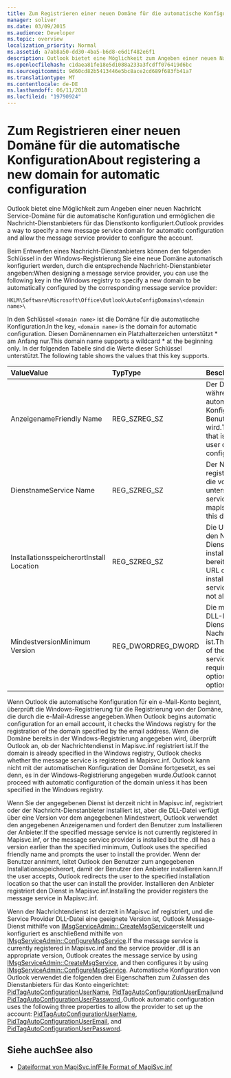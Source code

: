 ```yaml
---
title: Zum Registrieren einer neuen Domäne für die automatische Konfiguration
manager: soliver
ms.date: 03/09/2015
ms.audience: Developer
ms.topic: overview
localization_priority: Normal
ms.assetid: a7ab8a50-dd30-4ba5-b6d8-e6d1f482e6f1
description: Outlook bietet eine Möglichkeit zum Angeben einer neuen Nachricht Service-Domäne für die automatische Konfiguration und ermöglichen die Nachricht-Dienstanbieters für das Dienstkonto konfiguriert.
ms.openlocfilehash: c1daea81fe18e5d1088a233a3fcdff076419d6bc
ms.sourcegitcommit: 9d60cd82b5413446e5bc8ace2cd689f683fb41a7
ms.translationtype: MT
ms.contentlocale: de-DE
ms.lasthandoff: 06/11/2018
ms.locfileid: "19790924"
---
```

# <a name="about-registering-a-new-domain-for-automatic-configuration"></a><span data-ttu-id="48f8b-103">Zum Registrieren einer neuen Domäne für die automatische Konfiguration</span><span class="sxs-lookup"><span data-stu-id="48f8b-103">About registering a new domain for automatic configuration</span></span>

<span data-ttu-id="48f8b-104">Outlook bietet eine Möglichkeit zum Angeben einer neuen Nachricht Service-Domäne für die automatische Konfiguration und ermöglichen die Nachricht-Dienstanbieters für das Dienstkonto konfiguriert.</span><span class="sxs-lookup"><span data-stu-id="48f8b-104">Outlook provides a way to specify a new message service domain for automatic configuration and allow the message service provider to configure the account.</span></span>
  
<span data-ttu-id="48f8b-105">Beim Entwerfen eines Nachricht-Dienstanbieters können den folgenden Schlüssel in der Windows-Registrierung Sie eine neue Domäne automatisch konfiguriert werden, durch die entsprechende Nachricht-Dienstanbieter angeben:</span><span class="sxs-lookup"><span data-stu-id="48f8b-105">When designing a message service provider, you can use the following key in the Windows registry to specify a new domain to be automatically configured by the corresponding message service provider:</span></span> 
  
`HKLM\Software\Microsoft\Office\Outlook\AutoConfigDomains\<domain name>\`
  
<span data-ttu-id="48f8b-106">In den Schlüssel `<domain name>` ist die Domäne für die automatische Konfiguration.</span><span class="sxs-lookup"><span data-stu-id="48f8b-106">In the key, `<domain name>` is the domain for automatic configuration.</span></span> <span data-ttu-id="48f8b-107">Diesen Domänennamen ein Platzhalterzeichen unterstützt \* am Anfang nur.</span><span class="sxs-lookup"><span data-stu-id="48f8b-107">This domain name supports a wildcard \* at the beginning only.</span></span> <span data-ttu-id="48f8b-108">In der folgenden Tabelle sind die Werte dieser Schlüssel unterstützt.</span><span class="sxs-lookup"><span data-stu-id="48f8b-108">The following table shows the values that this key supports.</span></span> 
  
| <span data-ttu-id="48f8b-109">Value</span><span class="sxs-lookup"><span data-stu-id="48f8b-109">Value</span></span> | <span data-ttu-id="48f8b-110">Typ</span><span class="sxs-lookup"><span data-stu-id="48f8b-110">Type</span></span> | <span data-ttu-id="48f8b-111">Beschreibung</span><span class="sxs-lookup"><span data-stu-id="48f8b-111">Description</span></span> |
|:-----|:-----|:-----|
|<span data-ttu-id="48f8b-112">Anzeigename</span><span class="sxs-lookup"><span data-stu-id="48f8b-112">Friendly Name</span></span>  <br/> |<span data-ttu-id="48f8b-113">REG_SZ</span><span class="sxs-lookup"><span data-stu-id="48f8b-113">REG_SZ</span></span>  <br/> |<span data-ttu-id="48f8b-114">Der Domänenname, der während der automatischen Konfiguration für den Benutzer angezeigt wird.</span><span class="sxs-lookup"><span data-stu-id="48f8b-114">The domain name that is displayed to the user during automatic configuration.</span></span>  <br/> |
|<span data-ttu-id="48f8b-115">Dienstname</span><span class="sxs-lookup"><span data-stu-id="48f8b-115">Service Name</span></span>  <br/> |<span data-ttu-id="48f8b-116">REG_SZ</span><span class="sxs-lookup"><span data-stu-id="48f8b-116">REG_SZ</span></span>  <br/> |<span data-ttu-id="48f8b-117">Der Nachrichtendienst registriert in mapisvc.inf, die von dieser Domäne unterstützt.</span><span class="sxs-lookup"><span data-stu-id="48f8b-117">The message service registered in mapisvc.inf that supports this domain.</span></span>  <br/> |
|<span data-ttu-id="48f8b-118">Installationsspeicherort</span><span class="sxs-lookup"><span data-stu-id="48f8b-118">Install Location</span></span>  <br/> |<span data-ttu-id="48f8b-119">REG_SZ</span><span class="sxs-lookup"><span data-stu-id="48f8b-119">REG_SZ</span></span>  <br/> |<span data-ttu-id="48f8b-120">Die URL des Speicherorts den Nachricht-Dienstanbieter zu installieren, wenn es nicht bereits installiert ist.</span><span class="sxs-lookup"><span data-stu-id="48f8b-120">The URL of the location to install the message service provider, if it is not already installed.</span></span>  <br/> |
|<span data-ttu-id="48f8b-121">Mindestversion</span><span class="sxs-lookup"><span data-stu-id="48f8b-121">Minimum Version</span></span>  <br/> |<span data-ttu-id="48f8b-122">REG_DWORD</span><span class="sxs-lookup"><span data-stu-id="48f8b-122">REG_DWORD</span></span>  <br/> |<span data-ttu-id="48f8b-123">Die minimale Version der DLL-Datei des Dienstanbieters Nachricht, die erforderlich ist.</span><span class="sxs-lookup"><span data-stu-id="48f8b-123">The minimum version of the .dll of the message service provider that is required.</span></span> <span data-ttu-id="48f8b-124">Dieser Wert ist optional.</span><span class="sxs-lookup"><span data-stu-id="48f8b-124">This value is optional.</span></span>  <br/> |
   
<span data-ttu-id="48f8b-125">Wenn Outlook die automatische Konfiguration für ein e-Mail-Konto beginnt, überprüft die Windows-Registrierung für die Registrierung von der Domäne, die durch die e-Mail-Adresse angegeben.</span><span class="sxs-lookup"><span data-stu-id="48f8b-125">When Outlook begins automatic configuration for an email account, it checks the Windows registry for the registration of the domain specified by the email address.</span></span> <span data-ttu-id="48f8b-126">Wenn die Domäne bereits in der Windows-Registrierung angegeben wird, überprüft Outlook an, ob der Nachrichtendienst in Mapisvc.inf registriert ist.</span><span class="sxs-lookup"><span data-stu-id="48f8b-126">If the domain is already specified in the Windows registry, Outlook checks whether the message service is registered in Mapisvc.inf.</span></span> <span data-ttu-id="48f8b-127">Outlook kann nicht mit der automatischen Konfiguration der Domäne fortgesetzt, es sei denn, es in der Windows-Registrierung angegeben wurde.</span><span class="sxs-lookup"><span data-stu-id="48f8b-127">Outlook cannot proceed with automatic configuration of the domain unless it has been specified in the Windows registry.</span></span>
  
<span data-ttu-id="48f8b-128">Wenn Sie der angegebenen Dienst ist derzeit nicht in Mapisvc.inf, registriert oder der Nachricht-Dienstanbieter installiert ist, aber die DLL-Datei verfügt über eine Version vor dem angegebenen Mindestwert, Outlook verwendet den angegebenen Anzeigenamen und fordert den Benutzer zum Installieren der Anbieter.</span><span class="sxs-lookup"><span data-stu-id="48f8b-128">If the specified message service is not currently registered in Mapisvc.inf, or the message service provider is installed but the .dll has a version earlier than the specified minimum, Outlook uses the specified friendly name and prompts the user to install the provider.</span></span> <span data-ttu-id="48f8b-129">Wenn der Benutzer annimmt, leitet Outlook den Benutzer zum angegebenen Installationsspeicherort, damit der Benutzer den Anbieter installieren kann.</span><span class="sxs-lookup"><span data-stu-id="48f8b-129">If the user accepts, Outlook redirects the user to the specified installation location so that the user can install the provider.</span></span> <span data-ttu-id="48f8b-130">Installieren den Anbieter registriert den Dienst in Mapisvc.inf.</span><span class="sxs-lookup"><span data-stu-id="48f8b-130">Installing the provider registers the message service in Mapisvc.inf.</span></span>
  
<span data-ttu-id="48f8b-131">Wenn der Nachrichtendienst ist derzeit in Mapisvc.inf registriert, und die Service Provider DLL-Datei eine geeignete Version ist, Outlook Message-Dienst mithilfe von [IMsgServiceAdmin:: CreateMsgService](http://msdn.microsoft.com/library/0135f049-0311-45e5-9685-78597d599a4e%28Office.15%29.aspx)erstellt und konfiguriert es anschließend mithilfe von [ IMsgServiceAdmin::ConfigureMsgService](http://msdn.microsoft.com/library/a08f5905-2585-49ca-abb7-a77f2736f604%28Office.15%29.aspx).</span><span class="sxs-lookup"><span data-stu-id="48f8b-131">If the message service is currently registered in Mapisvc.inf and the service provider .dll is an appropriate version, Outlook creates the message service by using [IMsgServiceAdmin::CreateMsgService](http://msdn.microsoft.com/library/0135f049-0311-45e5-9685-78597d599a4e%28Office.15%29.aspx), and then configures it by using [IMsgServiceAdmin::ConfigureMsgService](http://msdn.microsoft.com/library/a08f5905-2585-49ca-abb7-a77f2736f604%28Office.15%29.aspx).</span></span> <span data-ttu-id="48f8b-132">Automatische Konfiguration von Outlook verwendet die folgenden drei Eigenschaften zum Zulassen des Dienstanbieters für das Konto eingerichtet: [PidTagAutoConfigurationUserName](http://msdn.microsoft.com/library/05dfa0e2-4ab1-4f57-9009-6a815aca87bd%28Office.15%29.aspx), [PidTagAutoConfigurationUserEmail](http://msdn.microsoft.com/library/845140c8-5454-4b47-acec-ab5aff00b768%28Office.15%29.aspx)und [PidTagAutoConfigurationUserPassword ](http://msdn.microsoft.com/library/d33e7c45-55d8-4dc1-ade9-605542d87e61%28Office.15%29.aspx).</span><span class="sxs-lookup"><span data-stu-id="48f8b-132">Outlook automatic configuration uses the following three properties to allow the provider to set up the account: [PidTagAutoConfigurationUserName](http://msdn.microsoft.com/library/05dfa0e2-4ab1-4f57-9009-6a815aca87bd%28Office.15%29.aspx), [PidTagAutoConfigurationUserEmail](http://msdn.microsoft.com/library/845140c8-5454-4b47-acec-ab5aff00b768%28Office.15%29.aspx), and [PidTagAutoConfigurationUserPassword](http://msdn.microsoft.com/library/d33e7c45-55d8-4dc1-ade9-605542d87e61%28Office.15%29.aspx).</span></span>
  
## <a name="see-also"></a><span data-ttu-id="48f8b-133">Siehe auch</span><span class="sxs-lookup"><span data-stu-id="48f8b-133">See also</span></span>

- [<span data-ttu-id="48f8b-134">Dateiformat von MapiSvc.inf</span><span class="sxs-lookup"><span data-stu-id="48f8b-134">File Format of MapiSvc.inf</span></span>](http://msdn.microsoft.com/library/b48eda17-83a8-4dc4-85c8-4ca827d13d25%28Office.15%29.aspx)

